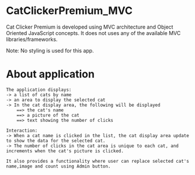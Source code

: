 CatClickerPremium_MVC
=====================

Cat Clicker Premium is developed using MVC architecture and Object Oriented JavaScript concepts. It does not uses any of the available MVC libraries/frameworks.

Note: No styling is used for this app.

About application
=================
	The application displays:
	-> a list of cats by name
	-> an area to display the selected cat
	-> In the cat display area, the following will be displayed
		==> the cat's name
		==> a picture of the cat
		==> text showing the number of clicks
	
	Interaction:
	-> When a cat name is clicked in the list, the cat display area update to show the data for the selected cat.
	-> The number of clicks in the cat area is unique to each cat, and increments when the cat's picture is clicked.

	It also provides a functionality where user can replace selected cat's name,image and count using Admin button.

